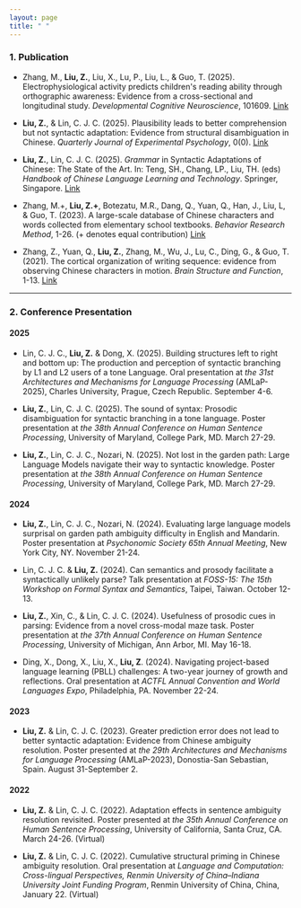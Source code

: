 ```yaml
---
layout: page
title: " "
---
```


### 1. Publication

- Zhang, M., **Liu, Z.**, Liu, X., Lu, P., Liu, L., & Guo, T. (2025). Electrophysiological activity predicts children's reading ability through orthographic awareness: Evidence from a cross-sectional and longitudinal study. *Developmental Cognitive Neuroscience*, 101609. [Link](https://doi.org/10.1016/j.dcn.2025.101609)

- **Liu, Z.**, & Lin, C. J. C. (2025). Plausibility leads to better comprehension but not syntactic adaptation: Evidence from structural disambiguation in Chinese. *Quarterly Journal of Experimental Psychology*, 0(0). [Link](https://doi.org/10.1177/17470218251332420)

- **Liu, Z.**, Lin, C. J. C. (2025). *Grammar* in Syntactic Adaptations of Chinese: The State of the Art. In: Teng, SH., Chang, LP., Liu, TH. (eds) *Handbook of Chinese Language Learning and Technology*. Springer, Singapore. [Link](https://doi.org/10.1007/978-981-97-5930-9_10)

- Zhang, M.+, **Liu, Z.+**, Botezatu, M.R., Dang, Q., Yuan, Q., Han, J., Liu, L, & Guo, T. (2023). A large-scale database of Chinese characters and words collected from elementary school textbooks. *Behavior Research Method*, 1-26. (+ denotes equal contribution) [Link](https://link.springer.com/article/10.3758/s13428-023-02214-1)

- Zhang, Z., Yuan, Q., **Liu, Z.**, Zhang, M., Wu, J., Lu, C., Ding, G., & Guo, T. (2021). The cortical organization of writing sequence: evidence from observing Chinese characters in motion. *Brain Structure and Function*, 1-13. [Link](https://link.springer.com/article/10.1007/s00429-021-02276-x)

***

### 2. Conference Presentation

#### 2025

- Lin, C. J. C., **Liu, Z.** & Dong, X. (2025). Building structures left to right and bottom up: The production and perception of syntactic branching by L1 and L2 users of a tone Language. Oral presentation at *the 31st Architectures and Mechanisms for Language Processing* (AMLaP-2025), Charles University, Prague, Czech Republic. September 4-6.

- **Liu, Z.**, Lin, C. J. C. (2025). The sound of syntax: Prosodic disambiguation for syntactic branching in a tone language. Poster presentation at *the 38th Annual Conference on Human Sentence Processing*, University of Maryland, College Park, MD. March 27-29.

- **Liu, Z.**, Lin, C. J. C., Nozari, N. (2025). Not lost in the garden path: Large Language Models navigate their way to syntactic knowledge. Poster presentation at *the 38th Annual Conference on Human Sentence Processing*, University of Maryland, College Park, MD. March 27-29.

#### 2024

- **Liu, Z.**, Lin, C. J. C., Nozari, N. (2024). Evaluating large language models surprisal on garden path ambiguity difficulty in English and Mandarin. Poster presentation at *Psychonomic Society 65th Annual Meeting*, New York City, NY. November 21-24. 

- Lin, C. J. C. & **Liu, Z.** (2024). Can semantics and prosody facilitate a syntactically unlikely parse? Talk presentation at *FOSS-15: The 15th Workshop on Formal Syntax and Semantics*, Taipei, Taiwan. October 12-13. 

- **Liu, Z.**, Xin, C., & Lin, C. J. C. (2024). Usefulness of prosodic cues in parsing: Evidence from a novel cross-modal maze task. Poster presentation at *the 37th Annual Conference on Human Sentence Processing*, University of Michigan, Ann Arbor, MI. May 16-18.

- Ding, X., Dong, X., Liu, X., **Liu, Z**. (2024). Navigating project-based language learning (PBLL) challenges: A two-year journey of growth and reflections. Oral presentation at *ACTFL Annual Convention and World Languages Expo*, Philadelphia, PA. November 22-24.

#### 2023

- **Liu, Z.** & Lin, C. J. C. (2023). Greater prediction error does not lead to better syntactic adaptation: Evidence from Chinese ambiguity resolution. Poster presented at *the 29th Architectures and Mechanisms for Language Processing* (AMLaP-2023), Donostia-San Sebastian, Spain. August 31-September 2.

#### 2022

- **Liu, Z.** & Lin, C. J. C. (2022). Adaptation effects in sentence ambiguity resolution revisited. Poster presented at *the 35th Annual Conference on Human Sentence Processing*, University of California, Santa Cruz, CA. March 24-26. (Virtual)

- **Liu, Z.** & Lin, C. J. C. (2022). Cumulative structural priming in Chinese ambiguity resolution. Oral presentation at *Language and Computation: Cross-lingual Perspectives, Renmin University of China–Indiana University Joint Funding Program*, Renmin University of China, China, January 22. (Virtual)
